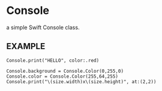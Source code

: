 # Console
a simple Swift Console class.

## EXAMPLE

    Console.print("HELLO", color:.red)

    Console.background = Console.Color(0,255,0)
    Console.color = Console.Color(255,64,255)
    Console.print("\(size.width)x\(size.height)", at:(2,2))



